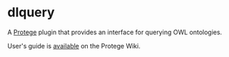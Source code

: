 dlquery
=======

A [Protege](http://protege.stanford.edu/products.php#desktop-protege) plugin that provides an interface for querying
OWL ontologies.

User's guide is [available](http://protegewiki.stanford.edu/wiki/DLQueryTab) on the Protege Wiki.
